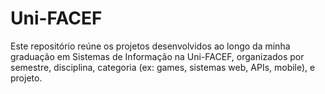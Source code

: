 # Uni-FACEF
Este repositório reúne os projetos desenvolvidos ao longo da minha graduação em Sistemas de Informação na Uni-FACEF, organizados por semestre, disciplina, categoria (ex: games, sistemas web, APIs, mobile), e projeto.
